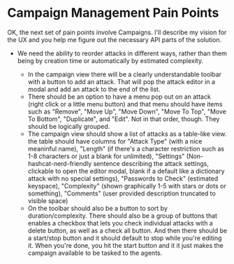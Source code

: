 # Campaign Management Pain Points

OK, the next set of pain points involve Campaigns. I'll describe my vision for the UX and you help me figure out the necessary API parts of the solution.

- We need the ability to reorder attacks in different ways, rather than them being by creation time or automatically by estimated complexity.

  - In the campaign view there will be a clearly understandable toolbar with a button to add an attack. That will pop the attack editor in a modal and add an attack to the end of the list.
  - There should be an option to have a menu pop out on an attack (right click or a little menu button) and that menu should have items such as "Remove", "Move Up", "Move Down", "Move To Top", "Move To Bottom", "Duplicate", and "Edit". Not in that order, though. They should be logically grouped.
  - The campaign view should show a list of attacks as a table-like view. the table should have columns for "Attack Type" (with a nice meaninful name), "Length" (if there's a character restriction such as 1-8 characters or just a blank for unlimited), "Settings" (Non-hashcat-nerd-friendly sentence describing the attack settings, clickable to open the editor modal, blank if a default like a dictionary attack with no special settings), "Passwords to Check" (estimated keyspace), "Complexity" (shown graphically 1-5 with stars or dots or something), "Comments" (user provided description truncated to visible space)
  - On the toolbar should also be a button to sort by duration/complexity. There should also be a group of buttons that enables a checkbox that lets you check individual attacks with a delete button, as well as a check all button. And then there should be a start/stop button and it should default to stop while you're editing it. When you're done, you hit the start button and it it just makes the campaign available to be tasked to the agents.
